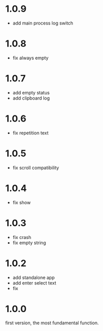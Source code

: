 # 1.0.9
- add main process log switch

# 1.0.8
- fix always empty

# 1.0.7
- add empty status
- add clipboard log

# 1.0.6
- fix repetition text

# 1.0.5
- fix scroll compatibility

# 1.0.4
- fix show

# 1.0.3
- fix crash
- fix empty string

# 1.0.2
- add standalone app
- add enter select text
- fix

# 1.0.0

first version, the most fundamental function.